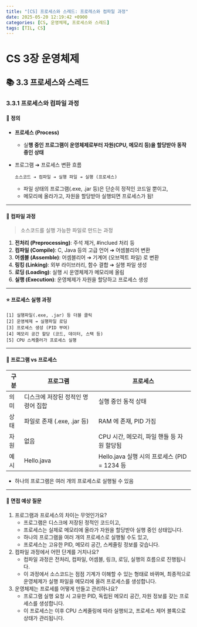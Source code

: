 ```yaml
---
title: "[CS] 프로세스와 스레드: 프로레스와 컴파일 과정"
date: 2025-05-20 12:19:42 +0900
categories: [CS, 운영체제, 프로세스와 스레드]
tags: [TIL, CS]
---
```

# CS 3장 운영체제
## 📚 3.3 프로세스와 스레드

### 3.3.1 프로세스와 컴파일 과정

#### 📘 정의
- **프로세스 (Process)**
  - 실**행 중인 프로그램이 운영체제로부터 자원(CPU, 메모리 등)을 할당받아 동작 중인 상태**

- 프로그램 ➔ 프로세스 변환 흐름
  
  ```plaintext
  소스코드 ➔ 컴파일 ➔ 실행 파일 ➔ 실행 (프로세스)
  ```
  - 파일 상태의 프로그램(.exe, .jar 등)은 단순히 정적인 코드일 뿐이고, 
  - 메모리에 올라가고, 자원을 할당받아 실행되면 프로세스가 됨!

---

#### 📌 컴파일 과정
> 소스코드를 실행 가능한 파일로 만드는 과정

1. **전처리 (Preprocessing)**: 주석 제거, #inclued 처리 등
2. **컴파일 (Compile)**: C, Java 등의 고급 언어 ➔ 어셈블리어 변환
3. **어셈블 (Assemble)**: 어셈블리어 ➔ 기계어 (오브젝트 파일) 로 변환
4. **링킹 (Linking)**: 외부 라이브러리, 함수 결합 ➔ 실행 파일 생성
5. **로딩 (Loading)**: 실행 시 운영체제가 메모리에 올림
6. **실행 (Execution)**: 운영체제가 자원을 할당하고 프로세스 생성

---

#### ⭐️ 프로세스 실행 과정
```plaintext
[1] 실행파일(.exe, .jar) 등 더블 클릭
[2] 운영체제 ➔ 실행파일 로딩
[3] 프로세스 생성 (PID 부여)
[4] 메모리 공간 할당 (코드, 데이터, 스택 등)
[5] CPU 스케줄러가 프로세스 실행
```

---

#### 🎯 프로그램 vs 프로세스

| 구분 | 프로그램                  | 프로세스                                |
|----|-----------------------|-------------------------------------|
| 의미 | 디스크에 저장된 정적인 명령어 집합   | 실행 중인 동적 상태                         |
| 상태 | 파일로 존재 (.exe, .jar 등) | RAM 에 존재, PID 가짐                    |
| 자원 | 없음                    | CPU 시간, 메모리, 파일 핸들 등 자원 할당됨         |
| 예시 | Hello.java            | Hello.java 실행 시의 프로세스 (PID = 1234 등 |

- 하나의 프로그램은 여러 개의 프로세스로 실행될 수 있음

---

#### 🎤 면접 예상 질문
1. 프로그램과 프로세스의 차이는 무엇인가요?
   - 프로그램은 디스크에 저장된 정적인 코드이고,
   - 프로세스는 실제로 메모리에 올라가 자원을 할당받아 실행 중인 상태입니다.
   - 하나의 프로그램을 여러 개의 프로세스로 실행될 수도 있고,
   - 프로세스는 고유한 PID, 메모리 공간, 스케줄링 정보를 갖습니다.
2. 컴파일 과정에서 어떤 단계를 거치나요?
   - 컴파일 과정은 전처리, 컴파일, 어셈블, 링크, 로딩, 실행의 흐름으로 진행됩니다.
   - 이 과정에서 소스코드는 점점 기계가 이해할 수 있는 형태로 바뀌며, 최종적으로 운영체제가 실행 파일을 메모리에 올려 프로세스를 생성합니다.
3. 운영체제는 프로세를 어떻게 만들고 관리하나요?
   - 프로그램 실행 요청 시 고유한 PID, 독립된 메모리 공간, 자원 정보를 갖는 프로세스를 생성합니다.
   - 이 프로세스는 이후 CPU 스케줄링에 따라 실행되고, 프로세스 제어 블록으로 상태가 관리됩니다.
